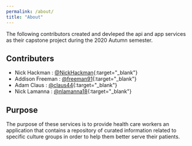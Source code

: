 ```yaml
---
permalink: /about/
title: "About"
---
```


The following contributors created and devleped the api and app services as their capstone project during the 2020 Autumn semester.

## Contributers

- Nick Hackman : [@NickHackman](https://github.com/NickHackman){:target="_blank"}
- Addison Freeman : [@freeman91](https://github.com/freeman91){:target="_blank"}
- Adam Claus : [@claus44](https://github.com/claus44){:target="_blank"}
- Nick Lamanna : [@nlamanna18](https://github.com/nlamanna18){:target="_blank"}


## Purpose

The purpose of these services is to provide health care workers an application that contains a repository of curated information related to specific culture groups in order to help them better serve their patients.


